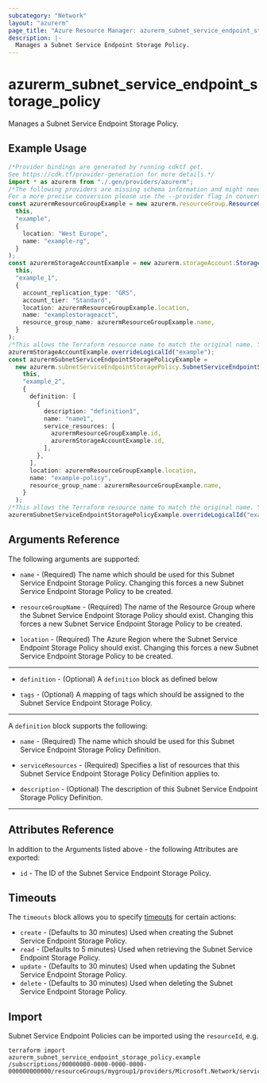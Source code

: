 ```yaml
---
subcategory: "Network"
layout: "azurerm"
page_title: "Azure Resource Manager: azurerm_subnet_service_endpoint_storage_policy"
description: |-
  Manages a Subnet Service Endpoint Storage Policy.
---
```


# azurerm\_subnet\_service\_endpoint\_storage\_policy

Manages a Subnet Service Endpoint Storage Policy.

## Example Usage

```typescript
/*Provider bindings are generated by running cdktf get.
See https://cdk.tf/provider-generation for more details.*/
import * as azurerm from "./.gen/providers/azurerm";
/*The following providers are missing schema information and might need manual adjustments to synthesize correctly: azurerm.
For a more precise conversion please use the --provider flag in convert.*/
const azurermResourceGroupExample = new azurerm.resourceGroup.ResourceGroup(
  this,
  "example",
  {
    location: "West Europe",
    name: "example-rg",
  }
);
const azurermStorageAccountExample = new azurerm.storageAccount.StorageAccount(
  this,
  "example_1",
  {
    account_replication_type: "GRS",
    account_tier: "Standard",
    location: azurermResourceGroupExample.location,
    name: "examplestorageacct",
    resource_group_name: azurermResourceGroupExample.name,
  }
);
/*This allows the Terraform resource name to match the original name. You can remove the call if you don't need them to match.*/
azurermStorageAccountExample.overrideLogicalId("example");
const azurermSubnetServiceEndpointStoragePolicyExample =
  new azurerm.subnetServiceEndpointStoragePolicy.SubnetServiceEndpointStoragePolicy(
    this,
    "example_2",
    {
      definition: [
        {
          description: "definition1",
          name: "name1",
          service_resources: [
            azurermResourceGroupExample.id,
            azurermStorageAccountExample.id,
          ],
        },
      ],
      location: azurermResourceGroupExample.location,
      name: "example-policy",
      resource_group_name: azurermResourceGroupExample.name,
    }
  );
/*This allows the Terraform resource name to match the original name. You can remove the call if you don't need them to match.*/
azurermSubnetServiceEndpointStoragePolicyExample.overrideLogicalId("example");

```

## Arguments Reference

The following arguments are supported:

*   `name` - (Required) The name which should be used for this Subnet Service Endpoint Storage Policy. Changing this forces a new Subnet Service Endpoint Storage Policy to be created.

*   `resourceGroupName` - (Required) The name of the Resource Group where the Subnet Service Endpoint Storage Policy should exist. Changing this forces a new Subnet Service Endpoint Storage Policy to be created.

*   `location` - (Required) The Azure Region where the Subnet Service Endpoint Storage Policy should exist. Changing this forces a new Subnet Service Endpoint Storage Policy to be created.

***

*   `definition` - (Optional) A `definition` block as defined below

*   `tags` - (Optional) A mapping of tags which should be assigned to the Subnet Service Endpoint Storage Policy.

***

A `definition` block supports the following:

*   `name` - (Required) The name which should be used for this Subnet Service Endpoint Storage Policy Definition.

*   `serviceResources` - (Required) Specifies a list of resources that this Subnet Service Endpoint Storage Policy Definition applies to.

*   `description` - (Optional) The description of this Subnet Service Endpoint Storage Policy Definition.

***

## Attributes Reference

In addition to the Arguments listed above - the following Attributes are exported:

* `id` - The ID of the Subnet Service Endpoint Storage Policy.

## Timeouts

The `timeouts` block allows you to specify [timeouts](https://www.terraform.io/language/resources/syntax#operation-timeouts) for certain actions:

* `create` - (Defaults to 30 minutes) Used when creating the Subnet Service Endpoint Storage Policy.
* `read` - (Defaults to 5 minutes) Used when retrieving the Subnet Service Endpoint Storage Policy.
* `update` - (Defaults to 30 minutes) Used when updating the Subnet Service Endpoint Storage Policy.
* `delete` - (Defaults to 30 minutes) Used when deleting the Subnet Service Endpoint Storage Policy.

## Import

Subnet Service Endpoint Policies can be imported using the `resourceId`, e.g.

```shell
terraform import azurerm_subnet_service_endpoint_storage_policy.example /subscriptions/00000000-0000-0000-0000-000000000000/resourceGroups/mygroup1/providers/Microsoft.Network/serviceEndpointPolicies/policy1
```
